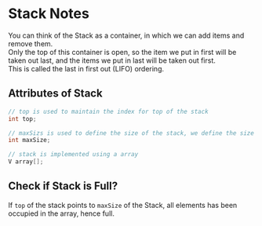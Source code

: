 # Stack Notes
You can think of the Stack as a container, in which we can add items and remove them. </br>
Only the top of this container is open, so the item we put in first will be taken out last, and the items we put in last will be taken out first. </br>
This is called the last in first out (LIFO) ordering. </br>

## Attributes of Stack

```java
// top is used to maintain the index for top of the stack
int top;

// maxSizs is used to define the size of the stack, we define the size using constructor
int maxSize;

// stack is implemented using a array
V array[];
```

## Check if Stack is Full?
If `top` of the stack points to `maxSize` of the Stack, all elements has been occupied in the array, hence full.